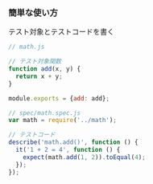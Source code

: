 ### 簡単な使い方

テスト対象とテストコードを書く

```javascript
// math.js

// テスト対象関数
function add(x, y) {
  return x + y;
}

module.exports = {add: add};
```

```javascript
// spec/math.spec.js
var math = require('../math');

// テストコード
describe('math.add()', function () {
  it('1 + 2 = 4', function () {
    expect(math.add(1, 2)).toEqual(4);
  });
});
```
